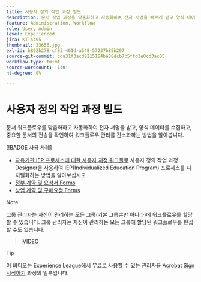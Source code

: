 ```yaml
---
title: 사용자 정의 작업 과정 빌드
description: 문서 작업 과정을 맞춤화하고 자동화하여 전자 서명을 빠르게 받고 양식 데이터를 수집하는 방법을 알아봅니다
feature: Administration, Workflow
role: User, Admin
level: Experienced
jira: KT-5495
thumbnail: 33656.jpg
exl-id: b892b278-cf83-461d-a548-57237b85b297
source-git-commit: cda31f3acd9215184ba88dcb7c5ffd3e0cd3ac05
workflow-type: tm+mt
source-wordcount: '140'
ht-degree: 0%

---
```


# 사용자 정의 작업 과정 빌드

문서 워크플로우를 맞춤화하고 자동화하여 전자 서명을 받고, 양식 데이터를 수집하고, 중요한 문서의 전송을 확인하여 워크플로우 관리를 간소화하는 방법을 알아봅니다.

[!BADGE 사용 사례]

* [교육기관 IEP 프로세스에 대한 사용자 지정 워크플로](https://experienceleague.adobe.com/docs/document-cloud-learn/sign-learning-hub/expand/recipes/edu/usecase-edu-iep.html?lang=en)
사용자 정의 작업 과정 Designer을 사용하여 IEP(Individualized Education Program) 프로세스를 디지털화하는 방법을 알아보십시오
* [정부 계약 및 요청서 Forms](https://experienceleague.adobe.com/docs/document-cloud-learn/sign-learning-hub/expand/recipes/gov/usecasegovcontracts.html?lang=en)
* [상업 계약 및 구매요청 Forms](https://experienceleague.adobe.com/docs/document-cloud-learn/sign-learning-hub/expand/recipes/com/usecasecomcontracts.html?lang=en)

>[!NOTE]
>
그룹 관리자는 자신이 관리하는 모든 그룹(기본 그룹뿐만 아니라)에 워크플로우를 할당할 수 있습니다. 그룹 관리자는 자신이 관리하는 모든 그룹에 할당된 워크플로우를 편집할 수도 있습니다.

>[!VIDEO](https://video.tv.adobe.com/v/33656?quality=12&learn=on&hidetitle=true)

>[!TIP]
>
이 비디오는 Experience League에서 무료로 사용할 수 있는 [관리자용 Acrobat Sign 시작하기](https://experienceleague.adobe.com/?recommended=Sign-A-1-2020.2) 과정의 일부입니다.
